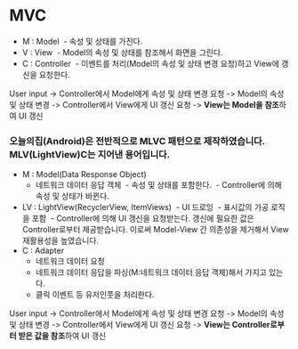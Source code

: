 # MVC
- M : Model
  - 속성 및 상태를 가진다.
- V : View
  - Model의 속성 및 상태를 참조해서 화면을 그린다.
- C : Controller
  - 이벤트를 처리(Model의 속성 및 상태 변경 요청)하고 View에 갱신을 요청한다.
  

User input -> Controller에서 Model에게 속성 및 상태 변경 요청 -> Model의 속성 및 상태 변경 -> Controller에서 View에게 UI 갱신 요청 -> **View는 Model을 참조**하여 UI 갱신

### 오늘의집(Android)은 전반적으로 MLVC 패턴으로 제작하였습니다. MLV(LightView)C는 지어낸 용어입니다.
- M : Model(Data Response Object)
  - 네트워크 데이터 응답 객체
  - 속성 및 상태를 포함한다.
  - Controller에 의해 속성 및 상태가 바뀐다.
- LV : LightView(RecyclerView, ItemViews)
  - UI 드로잉
  - 표시값의 가공 로직을 포함
  - Controller에 의해 UI 갱신을 요청받는다. 갱신에 필요한 값은 Controller로부터 제공받습니다. 이로써 Model-View 간 의존성을 제거해서 View재활용성을 높였습니다.
- C : Adapter
  - 네트워크 데이터 요청
  - 네트워크 데이터 응답을 파싱(M:네트워크 데이터 응답 객체)해서 가지고 있는다.
  - 클릭 이벤트 등 유저인풋을 처리한다.


User input -> Controller에서 Model에게 속성 및 상태 변경 요청 -> Model의 속성 및 상태 변경 -> Controller에서 View에게 UI 갱신 요청 -> **View는 Controller로부터 받은 값을 참조**하여 UI 갱신
